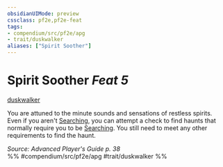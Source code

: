 ```yaml
---
obsidianUIMode: preview
cssclass: pf2e,pf2e-feat
tags:
- compendium/src/pf2e/apg
- trait/duskwalker
aliases: ["Spirit Soother"]
---
```

# Spirit Soother  *Feat 5*  
[duskwalker](../../rules/traits/duskwalker-apg.md)  


You are attuned to the minute sounds and sensations of restless spirits. Even if you aren't [Searching](../../rules/actions/search.md), you can attempt a check to find haunts that normally require you to be [Searching](../../rules/actions/search.md). You still need to meet any other requirements to find the haunt.

*Source: Advanced Player's Guide p. 38*  
%% #compendium/src/pf2e/apg #trait/duskwalker %%